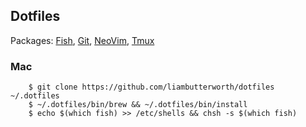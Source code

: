 ## Dotfiles

Packages: [Fish](https://github.com/fish-shell/fish-shell), [Git](https://github.com/git/git), [NeoVim](https://github.com/neovim/neovim), [Tmux](https://github.com/tmux/tmux)

### Mac

```
    $ git clone https://github.com/liambutterworth/dotfiles ~/.dotfiles
    $ ~/.dotfiles/bin/brew && ~/.dotfiles/bin/install
    $ echo $(which fish) >> /etc/shells && chsh -s $(which fish)
```
